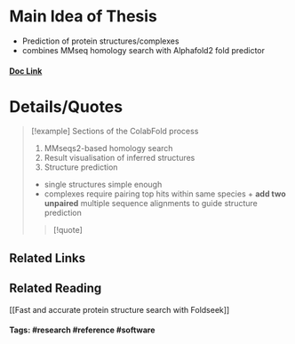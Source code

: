 # Main Idea of Thesis

- Prediction of protein structures/complexes
- combines MMseq homology search with Alphafold2 fold predictor

#### [Doc Link](https://www.nature.com/articles/s41592-022-01488-1)

# Details/Quotes
> [!example] Sections of the ColabFold process 
> 1. MMseqs2-based homology search
> 2. Result visualisation of inferred structures
> 3. Structure prediction
> 	- single structures simple enough
> 	- complexes require pairing top hits within same species + **add two unpaired** multiple sequence alignments to guide structure prediction
> >[!quote]

## Related Links

## Related Reading
[[Fast and accurate protein structure search with Foldseek]]


#### Tags: #research #reference #software 